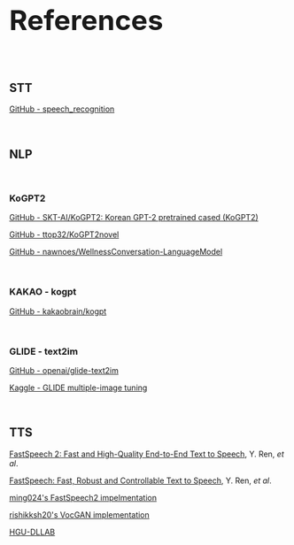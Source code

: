 <h1 style="font-size:50px;">References</h1>

<br/>

## STT

[GitHub - speech_recognition](https://github.com/Uberi/speech_recognition)

<br/>

## NLP

<br/>

### KoGPT2

[GitHub - SKT-AI/KoGPT2: Korean GPT-2 pretrained cased (KoGPT2)](https://github.com/SKT-AI/KoGPT2)

[GitHub - ttop32/KoGPT2novel](https://github.com/ttop32/KoGPT2novel)

[GitHub - nawnoes/WellnessConversation-LanguageModel](https://github.com/nawnoes/WellnessConversation-LanguageModel)

<br/>

### KAKAO - kogpt

[GitHub - kakaobrain/kogpt](https://github.com/kakaobrain/kogpt)

<br/>

### GLIDE - text2im

[GitHub - openai/glide-text2im](https://github.com/openai/glide-text2im)

[Kaggle - GLIDE multiple-image tuning](https://www.kaggle.com/code/neverix/glide-multiple-image-tuning/notebook)

<br/>

## TTS

[FastSpeech 2: Fast and High-Quality End-to-End Text to Speech](https://arxiv.org/abs/2006.04558), Y. Ren, _et al_.

[FastSpeech: Fast, Robust and Controllable Text to Speech](https://arxiv.org/abs/1905.09263), Y. Ren, _et al_.

[ming024's FastSpeech2 impelmentation](https://github.com/ming024/FastSpeech2)

[rishikksh20's VocGAN implementation](https://github.com/rishikksh20/VocGAN)

[HGU-DLLAB](https://github.com/HGU-DLLAB/Korean-FastSpeech2-Pytorch)
